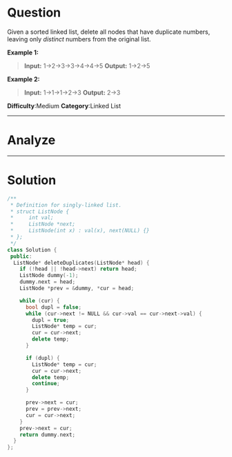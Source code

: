 
# Question

Given a sorted linked list, delete all nodes that have duplicate numbers, leaving only  _distinct_  numbers from the original list.

**Example 1:**

> **Input:** 1->2->3->3->4->4->5
> **Output:** 1->2->5

**Example 2:**

> **Input:** 1->1->1->2->3
> **Output:** 2->3

**Difficulty**:Medium
**Category**:Linked List


------------

# Analyze

------------

# Solution

```cpp
/**
 * Definition for singly-linked list.
 * struct ListNode {
 *     int val;
 *     ListNode *next;
 *     ListNode(int x) : val(x), next(NULL) {}
 * };
 */
class Solution {
 public:
  ListNode* deleteDuplicates(ListNode* head) {
    if (!head || !head->next) return head;
    ListNode dummy(-1);
    dummy.next = head;
    ListNode *prev = &dummy, *cur = head;

    while (cur) {
      bool dupl = false;
      while (cur->next != NULL && cur->val == cur->next->val) {
        dupl = true;
        ListNode* temp = cur;
        cur = cur->next;
        delete temp;
      }

      if (dupl) {
        ListNode* temp = cur;
        cur = cur->next;
        delete temp;
        continue;
      }

      prev->next = cur;
      prev = prev->next;
      cur = cur->next;
    }
    prev->next = cur;
    return dummy.next;
  }
};
```

